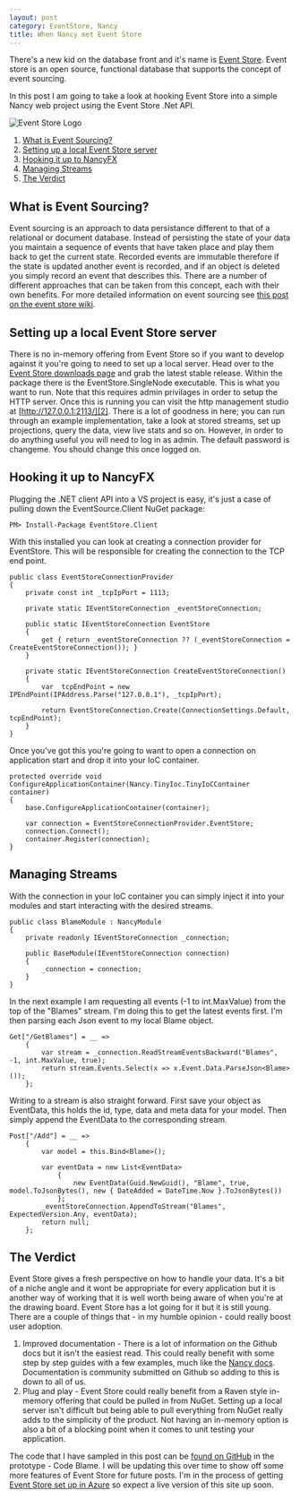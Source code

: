 ```yaml
---
layout: post
category: EventStore, Nancy
title: When Nancy met Event Store
---
```


There's a new kid on the database front and it's name is [Event Store][0]. Event store is an open source, functional database that supports the concept of event sourcing.

In this post I am going to take a look at hooking Event Store into a simple Nancy web project using the Event Store .Net API.

![Event Store Logo][3]

<!--excerpt-->

1.  [What is Event Sourcing?](#event-sourcing)
2.  [Setting up a local Event Store server](#server-setup)
3.  [Hooking it up to NancyFX](#nancy) 
4.  [Managing Streams](#streams)
5.  [The Verdict](#conclusion)

<h2 id="event-sourcing">What is Event Sourcing?</h2>

Event sourcing is an approach to data persistance different to that of a relational or document database. Instead of persisting the state of your data you maintain a sequence of events that have taken place and play them back to get the current state. Recorded events are immutable therefore if the state is updated another event is recorded, and if an object is deleted you simply record an event that describes this. There are a number of different approaches that can be taken from this concept, each with their own benefits. For more detailed information on event sourcing see [this post on the event store wiki][4].

<h2 id="server-setup">Setting up a local Event Store server</h2>

There is no in-memory offering from Event Store so if you want to develop against it you're going to need to set up a local server. Head over to the [Event Store downloads page][0] and grab the latest stable release. Within the package there is the EventStore.SingleNode executable. This is what you want to run. Note that this requires admin privilages in order to setup the HTTP server. Once this is running you can visit the http management studio at [http://127.0.0.1:2113/][2]. There is a lot of goodness in here; you can run through an example implementation, take a look at stored streams, set up projections, query the data, view live stats and so on. However, in order to do anything useful you will need to log in as admin. The default password is changeme. You should change this once logged on.

<h2 id="nancy">Hooking it up to NancyFX</h2>

Plugging the .NET client API into a VS project is easy, it's just a case of pulling down the EventSource.Client NuGet package:

	PM> Install-Package EventStore.Client

With this installed you can look at creating a connection provider for EventStore. This will be responsible for creating the connection to the TCP end point.

    public class EventStoreConnectionProvider
    {
        private const int _tcpIpPort = 1113;

        private static IEventStoreConnection _eventStoreConnection;

        public static IEventStoreConnection EventStore
        {
            get { return _eventStoreConnection ?? (_eventStoreConnection = CreateEventStoreConnection()); }
        }

        private static IEventStoreConnection CreateEventStoreConnection()
        {
            var  tcpEndPoint = new IPEndPoint(IPAddress.Parse("127.0.0.1"), _tcpIpPort);
            
            return EventStoreConnection.Create(ConnectionSettings.Default, tcpEndPoint);
        }
    }

Once you've got this you're going to want to open a connection on application start and drop it into your IoC container.

	protected override void ConfigureApplicationContainer(Nancy.TinyIoc.TinyIoCContainer container)
	{
		base.ConfigureApplicationContainer(container);
		
		var connection = EventStoreConnectionProvider.EventStore;
		connection.Connect();
		container.Register(connection);
	}

<h2 id="streams">Managing Streams</h2>

With the connection in your IoC container you can simply inject it into your modules and start interacting with the desired streams.

	public class BlameModule : NancyModule
	{
		private readonly IEventStoreConnection _connection;

		public BaseModule(IEventStoreConnection connection)
		{
			_connection = connection;
		}
	}

In the next example I am requesting all events (-1 to int.MaxValue) from the top of the "Blames" stream. I'm doing this to get the latest events first. I'm then parsing each Json event to my local Blame object.

    Get["/GetBlames"] = __ =>
        {
            var stream = _connection.ReadStreamEventsBackward("Blames", -1, int.MaxValue, true);
            return stream.Events.Select(x => x.Event.Data.ParseJson<Blame>());
        };

Writing to a stream is also straight forward. First save your object as EventData, this holds the id, type, data and meta data for your model. Then simply append the EventData to the corresponding stream.

    Post["/Add"] = __ =>
        {
            var model = this.Bind<Blame>();

            var eventData = new List<EventData>
                {
                    new EventData(Guid.NewGuid(), "Blame", true, model.ToJsonBytes(), new { DateAdded = DateTime.Now }.ToJsonBytes())
                };
            _eventStoreConnection.AppendToStream("Blames", ExpectedVersion.Any, eventData);
            return null;
        };

<h2 id="conclusion">The Verdict</h2>

Event Store gives a fresh perspective on how to handle your data. It's a bit of a niche angle and it wont be appropriate for every application but it is another way of working that it is well worth being aware of when you're at the drawing board. Event Store has a lot going for it but it is still young. There are a couple of things that - in my humble opinion - could really boost user adoption.

1.  Improved documentation - There is a lot of information on the Github docs but it isn't the easiest read. This could really benefit with some step by step guides with a few examples, much like the [Nancy docs][5]. Documentation is community submitted on Github so adding to this is down to all of us.
2.  Plug and play - Event Store could really benefit from a Raven style in-memory offering that could be pulled in from NuGet. Setting up a local server isn't difficult but being able to pull everything  from NuGet really adds to the simplicity of the product. Not having an in-memory option is also a bit of a blocking point when it comes to unit testing your application.

The code that I have sampled in this post can be [found on GitHub][6] in the prototype - Code Blame. I will be updating this over time to show off some more features of Event Store for future posts. I'm in the process of getting [Event Store set up in Azure][7] so expect a live version of this site up soon.

   [0]: http://geteventstore.com "Get Event Store"
   [1]: http://download.geteventstore.com/ "Event Store downloads"
   [2]: http://127.0.0.1:2113/
   [3]: /../images/event-store.png "event store logo"
   [4]: https://github.com/eventstore/eventstore/wiki/Event-Sourcing-Basics "Event Sourcing Basics"
   [5]: https://github.com/NancyFx/Nancy/wiki/Documentation
   [6]: https://github.com/MacsDickinson/Code-Blame
   [7]: https://github.com/EventStore/EventStore/wiki/Setup-EventStore-on-Windows-Azure